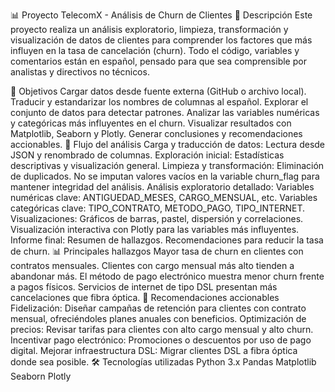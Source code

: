 📊 Proyecto TelecomX - Análisis de Churn de Clientes
📌 Descripción
Este proyecto realiza un análisis exploratorio, limpieza, transformación y visualización de datos de clientes para comprender los factores que más influyen en la tasa de cancelación (churn).
Todo el código, variables y comentarios están en español, pensado para que sea comprensible por analistas y directivos no técnicos.

🎯 Objetivos
Cargar datos desde fuente externa (GitHub o archivo local).
Traducir y estandarizar los nombres de columnas al español.
Explorar el conjunto de datos para detectar patrones.
Analizar las variables numéricas y categóricas más influyentes en el churn.
Visualizar resultados con Matplotlib, Seaborn y Plotly.
Generar conclusiones y recomendaciones accionables.
📂 Flujo del análisis
Carga y traducción de datos: Lectura desde JSON y renombrado de columnas.
Exploración inicial: Estadísticas descriptivas y visualización general.
Limpieza y transformación:
Eliminación de duplicados.
No se imputan valores vacíos en la variable churn_flag para mantener integridad del análisis.
Análisis exploratorio detallado:
Variables numéricas clave: ANTIGUEDAD_MESES, CARGO_MENSUAL, etc.
Variables categóricas clave: TIPO_CONTRATO, METODO_PAGO, TIPO_INTERNET.
Visualizaciones:
Gráficos de barras, pastel, dispersión y correlaciones.
Visualización interactiva con Plotly para las variables más influyentes.
Informe final:
Resumen de hallazgos.
Recomendaciones para reducir la tasa de churn.
📊 Principales hallazgos
Mayor tasa de churn en clientes con contratos mensuales.
Clientes con cargo mensual más alto tienden a abandonar más.
El método de pago electrónico muestra menor churn frente a pagos físicos.
Servicios de internet de tipo DSL presentan más cancelaciones que fibra óptica.
📌 Recomendaciones accionables
Fidelización: Diseñar campañas de retención para clientes con contrato mensual, ofreciéndoles planes anuales con beneficios.
Optimización de precios: Revisar tarifas para clientes con alto cargo mensual y alto churn.
Incentivar pago electrónico: Promociones o descuentos por uso de pago digital.
Mejorar infraestructura DSL: Migrar clientes DSL a fibra óptica donde sea posible.
🛠️ Tecnologías utilizadas
Python 3.x
Pandas
Matplotlib
Seaborn
Plotly
